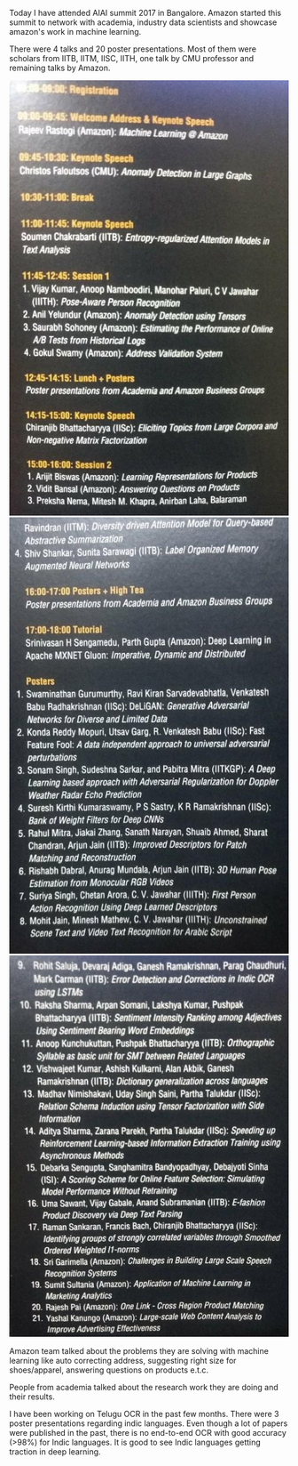 <!--
.. title: Amazon India Artificial Intelligence (AIAI) Summit
.. slug: amazon-india-artificial-intelligence-aiai-summit
.. date: 2017-09-18 13:51:51 UTC
.. tags: conferences, bangalore, draft
.. category:
.. link:
.. description: Summary of AIAI summit 2017 in Bangalore
.. type: text
-->

Today I have attended AIAI summit 2017 in Bangalore. Amazon started this summit to network with academia, industry data scientists and showcase amazon's work in machine learning.

There were 4 talks and 20 poster presentations. Most of them were scholars from IITB, IITM, IISC, IITH, one talk by CMU professor and remaining talks by Amazon.

<p align="center">
<img src="/images/aiai-summit-amazon-0.jpg" >
<img src="/images/aiai-summit-amazon-1.jpg" >
<img src="/images/aiai-summit-amazon-2.jpg" >
</p>

Amazon team talked about the problems they are solving with machine learning like auto correcting address, suggesting right size for shoes/apparel, answering questions on products e.t.c.

People from academia talked about the research work they are doing and their results.

I have been working on Telugu OCR in the past few months. There were 3 poster presentations regarding indic languages. Even though a lot of papers were published in the past, there is no end-to-end OCR with good accuracy (>98%) for Indic languages. It is good to see Indic languages getting traction in deep learning.
